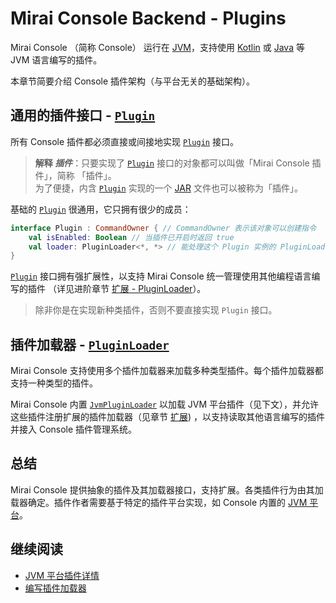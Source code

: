 # Mirai Console Backend - Plugins

[`Plugin`]: ../../backend/mirai-console/src/plugin/Plugin.kt

[`PluginDescription`]: ../../backend/mirai-console/src/plugin/description/PluginDescription.kt

[`PluginLoader`]: ../../backend/mirai-console/src/plugin/loader/PluginLoader.kt

[`PluginManager`]: ../../backend/mirai-console/src/plugin/PluginManager.kt

[`JvmPluginLoader`]: ../../backend/mirai-console/src/plugin/jvm/JvmPluginLoader.kt

[`JvmPlugin`]: ../../backend/mirai-console/src/plugin/jvm/JvmPlugin.kt

[`JvmPluginDescription`]: ../../backend/mirai-console/src/plugin/jvm/JvmPluginDescription.kt

[`AbstractJvmPlugin`]: ../../backend/mirai-console/src/plugin/jvm/AbstractJvmPlugin.kt

[`KotlinPlugin`]: ../../backend/mirai-console/src/plugin/jvm/KotlinPlugin.kt

[`JavaPlugin`]: ../../backend/mirai-console/src/plugin/jvm/JavaPlugin.kt


[`PluginData`]: ../../backend/mirai-console/src/data/PluginData.kt

[`PluginConfig`]: ../../backend/mirai-console/src/data/PluginConfig.kt

[`PluginDataStorage`]: ../../backend/mirai-console/src/data/PluginDataStorage.kt

[`ExportManager`]: ../../backend/mirai-console/src/plugin/jvm/ExportManager.kt

[`MiraiConsole`]: ../../backend/mirai-console/src/MiraiConsole.kt

[`MiraiConsoleImplementation`]: ../../backend/mirai-console/src/MiraiConsoleImplementation.kt

[`Command`]: ../../backend/mirai-console/src/command/Command.kt

[`CompositeCommand`]: ../../backend/mirai-console/src/command/CompositeCommand.kt

[`SimpleCommand`]: ../../backend/mirai-console/src/command/SimpleCommand.kt

[`RawCommand`]: ../../backend/mirai-console/src/command/RawCommand.kt

[`CommandManager`]: ../../backend/mirai-console/src/command/CommandManager.kt

[`Annotations`]: ../../backend/mirai-console/src/util/Annotations.kt

[`ConsoleInput`]: ../../backend/mirai-console/src/util/ConsoleInput.kt

[`JavaPluginScheduler`]: ../../backend/mirai-console/src/plugin/jvm/JavaPluginScheduler.kt

[`ResourceContainer`]: ../../backend/mirai-console/src/plugin/ResourceContainer.kt

[`PluginFileExtensions`]: ../../backend/mirai-console/src/plugin/PluginFileExtensions.kt

[`AutoSavePluginDataHolder`]: ../../backend/mirai-console/src/data/PluginDataHolder.kt#L45

[Kotlin]: https://www.kotlincn.net/

[Java]: https://www.java.com/zh_CN/

[JVM]: https://zh.wikipedia.org/zh-cn/Java%E8%99%9A%E6%8B%9F%E6%9C%BA

[JAR]: https://zh.wikipedia.org/zh-cn/JAR_(%E6%96%87%E4%BB%B6%E6%A0%BC%E5%BC%8F)

[使用 AutoService]: ../QA.md#使用-autoservice

[JVMPlugin]: ./JVMPlugin.md

Mirai Console （简称 Console） 运行在 [JVM]，支持使用 [Kotlin] 或 [Java] 等 JVM
语言编写的插件。

本章节简要介绍 Console 插件架构（与平台无关的基础架构）。

## 通用的插件接口 - [`Plugin`]

所有 Console 插件都必须直接或间接地实现 [`Plugin`] 接口。

> **解释 *插件***：只要实现了 [`Plugin`] 接口的对象都可以叫做「Mirai Console 插件」，简称 「插件」。  
> 为了便捷，内含 [`Plugin`] 实现的一个 [JAR] 文件也可以被称为「插件」。

基础的 [`Plugin`] 很通用，它只拥有很少的成员：

```kotlin
interface Plugin : CommandOwner { // CommandOwner 表示该对象可以创建指令
    val isEnabled: Boolean // 当插件已开启时返回 true
    val loader: PluginLoader<*, *> // 能处理这个 Plugin 实例的 PluginLoader
}
```

[`Plugin`] 接口拥有强扩展性，以支持 Mirai Console 统一管理使用其他编程语言编写的插件
（详见进阶章节 [扩展 - PluginLoader](../Extensions.md)）。

> 除非你是在实现新种类插件，否则不要直接实现 `Plugin` 接口。

## 插件加载器 - [`PluginLoader`]

Mirai Console 支持使用多个插件加载器来加载多种类型插件。每个插件加载器都支持一种类型的插件。

Mirai Console 内置 [`JvmPluginLoader`] 以加载 JVM
平台插件（见下文），并允许这些插件注册扩展的插件加载器（见章节 [扩展](../Extensions.md))
，以支持读取其他语言编写的插件并接入
Console 插件管理系统。

## 总结

Mirai Console 提供抽象的插件及其加载器接口，支持扩展。各类插件行为由其加载器确定。插件作者需要基于特定的插件平台实现，如
Console 内置的 [JVM 平台][JVMPlugin]。

## 继续阅读

- [JVM 平台插件详情][JVMPlugin]
- [编写插件加载器](../Extensions.md)